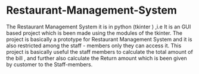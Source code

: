 # Restaurant-Management-System
The Restaurant Management System it is in python (tkinter ) ,i.e It is an GUI based project which is been made using the modules of the tkinter. The project is basically a prototype for Restaurant Management System and it is also restricted among the staff - members only they can access it. This project is basically useful the staff members to calculate the total amount of the bill , and further also calculate the Return amount which is been given by customer to the Staff-members. 
